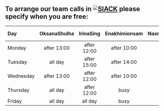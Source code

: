 ## To arrange our team calls in [![SlACK](https://img.shields.io/badge/Slack-4A154B?style=for-the-badge&logo=slack&logoColor=white)](https://hackyourfuturebe.slack.com/archives/C01HUQHUJGP) please specify when you are free:

| Day       | OksanaShulha |  IrinaSing  | Enakhimionsam | NasratullahHussaini | radwan-m | Cyngyz |
| :-------- | :----------: | :---------: | :-----------: | :-----------------: | :------: | -----: |
| Monday    | after 13:00  | after 12:00 |  after 10:00  |
| Tuesday   |   all day    | after 15:00 |  after 14:00  |
| Wednesday | after 13:00  | after 12:00 |  after 10:00  |
| Thursday  |   all day    | after 12:00 |     busy      |
| Friday    |   all day    |   all day   |     busy      |
